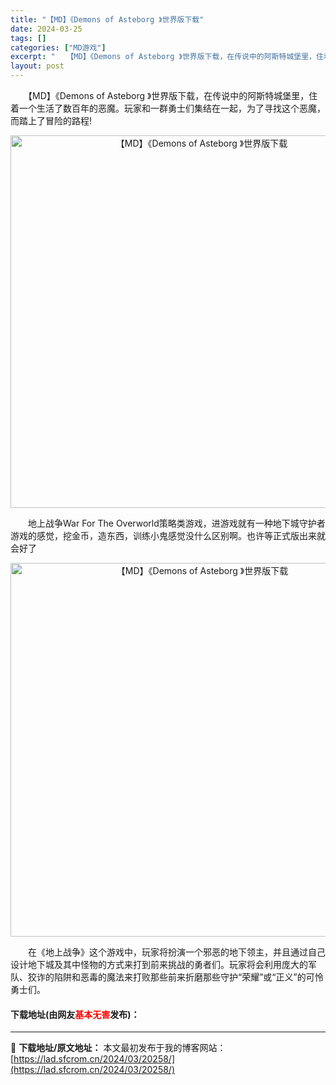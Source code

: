 ```yaml
---
title: "【MD】《Demons of Asteborg 》世界版下载"
date: 2024-03-25
tags: []
categories: ["MD游戏"]
excerpt: "　　【MD】《Demons of Asteborg 》世界版下载，在传说中的阿斯特城堡里，住着一个生活了数百年的恶魔。玩家和一群勇士们集结在一起，为了寻找这个恶魔，而踏上了冒险的路程! 　　地上战争War For The Overworld策略类游戏，进游戏就有一种地下城守护者游戏的感觉，挖金币，造&hellip;"
layout: post
---
```


 <p>　　【MD】《Demons of Asteborg 》世界版下载，在传说中的阿斯特城堡里，住着一个生活了数百年的恶魔。玩家和一群勇士们集结在一起，为了寻找这个恶魔，而踏上了冒险的路程!</p> <p align="center"><img align="" border="0" src="https://lad.sfcrom.cn/wp-content/uploads/2024/03/20240325_660108636f940.png" width="596" alt="【MD】《Demons of Asteborg 》世界版下载" /></p> <p>　　地上战争War For The Overworld策略类游戏，进游戏就有一种地下城守护者游戏的感觉，挖金币，造东西，训练小鬼感觉没什么区别啊。也许等正式版出来就会好了</p> <p align="center"><img align="" border="0" src="https://lad.sfcrom.cn/wp-content/uploads/2024/03/20240325_6601086441963.png" width="598" alt="【MD】《Demons of Asteborg 》世界版下载" /></p> <p>　　在《地上战争》这个游戏中，玩家将扮演一个邪恶的地下领主，并且通过自己设计地下城及其中怪物的方式来打到前来挑战的勇者们。玩家将会利用庞大的军队、狡诈的陷阱和恶毒的魔法来打败那些前来折磨那些守护&ldquo;荣耀&rdquo;或&ldquo;正义&rdquo;的可怜勇士们。</p> <p><h4>下载地址(由网友<font color="red">基本无害</font>发布)：</h4></p> 

---
📖 **下载地址/原文地址：** 本文最初发布于我的博客网站：[https://lad.sfcrom.cn/2024/03/20258/](https://lad.sfcrom.cn/2024/03/20258/)
